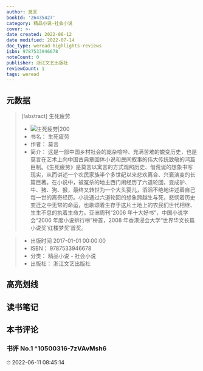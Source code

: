 ```yaml
---
author: 莫言
bookId: '26435427'
category: 精品小说-社会小说
cover: >-
date created: 2022-06-12
date modified: 2022-07-14
doc_type: weread-highlights-reviews
isbn: 9787533946678
noteCount: 0
publisher: 浙江文艺出版社
reviewCount: 1
tags: weread
---
```


## 元数据

> [!abstract] 生死疲劳
> - ![ 生死疲劳|200](https://wfqqreader-1252317822.image.myqcloud.com/cover/427/26435427/t7_26435427.jpg)
> - 书名： 生死疲劳
> - 作者： 莫言
> - 简介： 这是一部中国乡村社会的庞杂喧哗、充满苦难的蜕变历史，也是莫言在艺术上向中国古典章回体小说和民间叙事的伟大传统致敬的鸿篇巨制。《生死疲劳》是莫言以寓言的方式观照历史、借荒诞的想象书写现实，从而讲述一个农民家族半个多世纪以来悲欢离合、兴衰演变的长篇巨著。在小说中，被冤杀的地主西门闹经历了六道轮回，变成驴、牛、猪、狗、猴，最终又转世为一个大头婴儿，滔滔不绝地讲述着自己每一世的离奇经历。小说通过六道轮回的想象跨越生与死，悲悯着历史变迁之中无常的命运，也歌颂着生存于这片土地上的农民们世代相继、生生不息的执着生命力。亚洲周刊“2006 年十大好书”，中国小说学会“2006 年度小说排行榜”榜首，2008 年香港浸会大学“世界华文长篇小说奖‘红楼梦奖’首奖。

> - 出版时间 2017-01-01 00:00:00
> - ISBN： 9787533946678
> - 分类： 精品小说 - 社会小说
> - 出版社： 浙江文艺出版社

## 高亮划线

## 读书笔记

## 本书评论

### 书评 No.1 ^10500316-7zVAvMsh6

⏱ 2022-06-11 08:45:14
